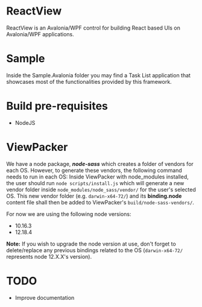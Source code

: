 # ReactView

ReactView is an Avalonia/WPF control for building React based UIs on Avalonia/WPF applications.

# Sample

Inside the Sample.Avalonia folder you may find a Task List application that showcases most of the functionalities provided by this framework.

# Build pre-requisites
- NodeJS

# ViewPacker

We have a node package, _**node-sass**_ which creates a folder of vendors for each OS. However, to generate these vendors, the following command needs to run in each OS:
Inside ViewPacker with node_modules installed, the user should run `node scripts/install.js` which will generate a new vendor folder inside `node_modules/node_sass/vendor/` for the user's selected OS. This new vendor folder (e.g. `darwin-x64-72/`) and its **binding.node** content file shall then be added to ViewPacker's `build/node-sass-vendors/`.

For now we are using the following node versions:
- 10.16.3
- 12.18.4

**Note:** If you wish to upgrade the node version at use, don't forget to delete/replace any previous bindings related to the OS (`darwin-x64-72/` represents node 12.X.X's version).

# TODO
- Improve documentation
